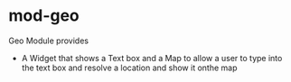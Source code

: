 # mod-geo

Geo Module provides

- A Widget that shows a Text box and a Map to allow a user to type into the text box and resolve a location and show it onthe map


